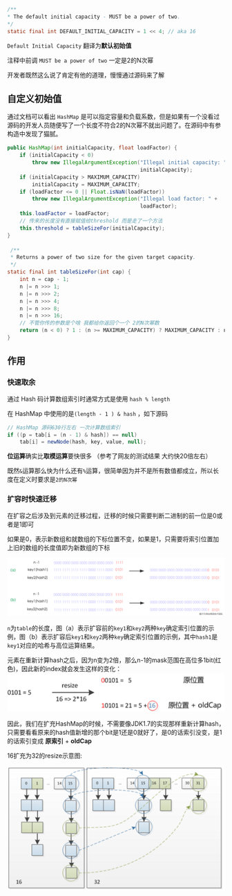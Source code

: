 ```java
/**
* The default initial capacity - MUST be a power of two.
*/
static final int DEFAULT_INITIAL_CAPACITY = 1 << 4; // aka 16
```

`Default Initial Capacity` 翻译为**默认初始值**

注释中前调 `MUST be a power of two` 一定是2的N次幂

开发者既然这么说了肯定有他的道理，慢慢通过源码来了解

## 自定义初始值

通过文档可以看出 `HashMap` 是可以指定容量和负载系数，但是如果有一个没看过源码的开发人员随便写了一个长度不符合2的N次幂不就出问题了。在源码中有参构造中发现了猫腻。

```java
public HashMap(int initialCapacity, float loadFactor) {
    if (initialCapacity < 0)
        throw new IllegalArgumentException("Illegal initial capacity: " +
                                           initialCapacity);
    if (initialCapacity > MAXIMUM_CAPACITY)
        initialCapacity = MAXIMUM_CAPACITY;
    if (loadFactor <= 0 || Float.isNaN(loadFactor))
        throw new IllegalArgumentException("Illegal load factor: " +
                                           loadFactor);
    this.loadFactor = loadFactor;
    // 传来的长度没有直接赋值给threshold 而是走了一个方法
    this.threshold = tableSizeFor(initialCapacity);
}

 /**
 * Returns a power of two size for the given target capacity.
 */
static final int tableSizeFor(int cap) {
    int n = cap - 1;
    n |= n >>> 1;
    n |= n >>> 2;
    n |= n >>> 4;
    n |= n >>> 8;
    n |= n >>> 16;
    // 不管你传的参数是个啥 我都给你返回个一个 2的N次幂数
    return (n < 0) ? 1 : (n >= MAXIMUM_CAPACITY) ? MAXIMUM_CAPACITY : n + 1;
}

```



## 作用

### 快速取余

通过 Hash 码计算数组索引时通常方式是使用 `hash % length`

在 HashMap 中使用的是`(length - 1 ) & hash` ，如下源码

```java
// HashMap 源码630行左右 一次计算数组索引 
if ((p = tab[i = (n - 1) & hash]) == null)
	tab[i] = newNode(hash, key, value, null);
```

**位运算**确实比**取模运算**要快很多 （参考了网友的测试结果 大约快20倍左右）

既然`&`运算那么快为什么还有`%`运算，很简单因为并不是所有数值都成立，所以长度在定义时要求是`2的N次幂`



### 扩容时快速迁移

在扩容之后涉及到元素的迁移过程，迁移的时候只需要判断二进制的前一位是0或者是1即可

如果是0，表示新数组和就数组的下标位置不变，如果是1，只需要将索引位置加上旧的数组的长度值即为新数组的下标

![1588997185552](../../image/1588997185552.png)

`n`为`table`的长度，图（a）表示扩容前的`key1`和`key2`两种`key`确定索引位置的示例，图（b）表示扩容后`key1`和`key2`两种`key`确定索引位置的示例，其中`hash1`是`key1`对应的哈希与高位运算结果。

元素在重新计算hash之后，因为n变为2倍，那么n-1的mask范围在高位多1bit(红色)，因此新的index就会发生这样的变化：![1588997333305](../../image/1588997333305.png)

因此，我们在扩充HashMap的时候，不需要像JDK1.7的实现那样重新计算hash，只需要看看原来的hash值新增的那个bit是1还是0就好了，是0的话索引没变，是1的话索引变成 **原索引** + **oldCap**

16扩充为32的resize示意图:

![1588997826221](../../image/1588997826221.png)
